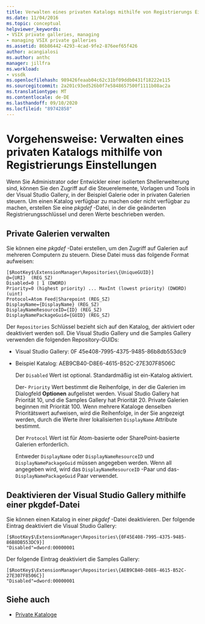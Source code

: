 ```yaml
---
title: Verwalten eines privaten Katalogs mithilfe von Registrierungs Einstellungen
ms.date: 11/04/2016
ms.topic: conceptual
helpviewer_keywords:
- VSIX private galleries, managing
- managing VSIX private galleries
ms.assetid: 86b86442-4293-4cad-9fe2-876eef65f426
author: acangialosi
ms.author: anthc
manager: jillfra
ms.workload:
- vssdk
ms.openlocfilehash: 989426feaab04c62c31bf09ddb0431f18222e115
ms.sourcegitcommit: 2a201c93ed526b0f7e5848657500f1111b08ac2a
ms.translationtype: MT
ms.contentlocale: de-DE
ms.lasthandoff: 09/10/2020
ms.locfileid: "89742858"
---
```

# <a name="how-to-manage-a-private-gallery-by-using-registry-settings"></a>Vorgehensweise: Verwalten eines privaten Katalogs mithilfe von Registrierungs Einstellungen
Wenn Sie Administrator oder Entwickler einer isolierten Shellerweiterung sind, können Sie den Zugriff auf die Steuerelemente, Vorlagen und Tools in der Visual Studio Gallery, in der Beispiel Galerie oder in privaten Galerien steuern. Um einen Katalog verfügbar zu machen oder nicht verfügbar zu machen, erstellen Sie eine *pkgdef* -Datei, in der die geänderten Registrierungsschlüssel und deren Werte beschrieben werden.

## <a name="manage-private-galleries"></a>Private Galerien verwalten
 Sie können eine *pkgdef* -Datei erstellen, um den Zugriff auf Galerien auf mehreren Computern zu steuern. Diese Datei muss das folgende Format aufweisen:

```
[$RootKey$\ExtensionManager\Repositories\{UniqueGUID}]
@={URI}  (REG_SZ)
Disabled=0 | 1 (DWORD)
Priority=0 (highest priority) ... MaxInt (lowest priority) (DWORD) (uint)
Protocol=Atom Feed|Sharepoint (REG_SZ)
DisplayName={DisplayName} (REG_SZ)
DisplayNameResourceID={ID} (REG_SZ)
DisplayNamePackageGuid={GUID} (REG_SZ)

```

 Der `Repositories` Schlüssel bezieht sich auf den Katalog, der aktiviert oder deaktiviert werden soll. Die Visual Studio Gallery und die Samples Gallery verwenden die folgenden Repository-GUIDs:

- Visual Studio Gallery: 0F 45e408-7995-4375-9485-86b8db553dc9

- Beispiel Katalog: AEB9CB40-D8E6-4615-B52C-27E307F8506C

  Der `Disabled` Wert ist optional. Standardmäßig ist ein-Katalog aktiviert.

  Der- `Priority` Wert bestimmt die Reihenfolge, in der die Galerien im Dialogfeld **Optionen** aufgelistet werden. Visual Studio Gallery hat Priorität 10, und die Samples Gallery hat Priorität 20. Private Galerien beginnen mit Priorität 100. Wenn mehrere Kataloge denselben Prioritätswert aufweisen, wird die Reihenfolge, in der Sie angezeigt werden, durch die Werte ihrer lokalisierten `DisplayName` Attribute bestimmt.

  Der `Protocol` Wert ist für Atom-basierte oder SharePoint-basierte Galerien erforderlich.

  Entweder `DisplayName` oder `DisplayNameResourceID` und `DisplayNamePackageGuid` müssen angegeben werden. Wenn all angegeben wird, wird das `DisplayNameResourceID` -Paar und das- `DisplayNamePackageGuid` Paar verwendet.

## <a name="disable-the-visual-studio-gallery-using-a-pkgdef-file"></a>Deaktivieren der Visual Studio Gallery mithilfe einer pkgdef-Datei
 Sie können einen Katalog in einer *pkgdef* -Datei deaktivieren. Der folgende Eintrag deaktiviert die Visual Studio Gallery:

```
[$RootKey$\ExtensionManager\Repositories\{0F45E408-7995-4375-9485-86B8DB553DC9}]
"Disabled"=dword:00000001

```

 Der folgende Eintrag deaktiviert die Samples Gallery:

```
[$RootKey$\ExtensionManager\Repositories\{AEB9CB40-D8E6-4615-B52C-27E307F8506C}]
"Disabled"=dword:00000001

```

## <a name="see-also"></a>Siehe auch
- [Private Kataloge](../extensibility/private-galleries.md)
